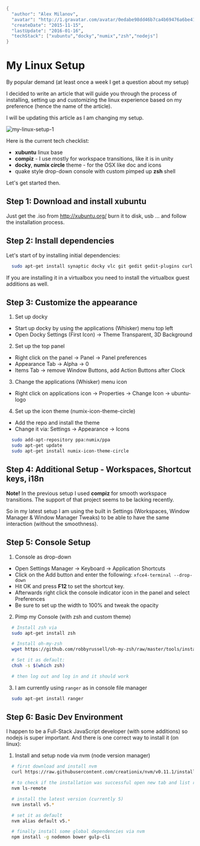 ```meta
{
  "author": "Alex Milanov",
  "avatar": "http://1.gravatar.com/avatar/0edabe98dd46b7ca4b69476a6be41736",
  "createDate": "2015-11-15",
  "lastUpdate": "2016-01-16",
  "techStack": ["xubuntu","docky","numix","zsh","nodejs"]
}
```
# My Linux Setup

By popular demand (at least once a week I get a question about my setup)

I decided to write an article that will guide you through the process of installing, setting up and customizing the linux experience based on my preference (hence the name of the article).

I will be updating this article as I am changing my setup.

![my-linux-setup-1](/assets/txt/my-linux-setup-1.png)

Here is the current tech checklist:
- **xubuntu** linux base
- **compiz** - I use mostly for workspace transitions, like it is in unity
- **docky**, **numix circle** theme - for the OSX like doc and icons
- quake style drop-down console with custom pimped up **zsh** shell

Let's get started then.

## Step 1: Download and install xubuntu

Just get the .iso from http://xubuntu.org/ burn it to disk, usb ... and follow the installation process.

## Step 2: Install dependencies

Let's start of by installing initial dependencies:
```sh
  sudo apt-get install synaptic docky vlc git gedit gedit-plugins curl
```

If you are installing it in a virtualbox you need to install the virtualbox guest additions as well.

## Step 3: Customize the appearance

1. Set up docky
 - Start up docky by using the applications (Whisker) menu top left
 - Open Docky Settings (First Icon) -> Theme Transparent, 3D Background
2. Set up the top panel
 - Right click on the panel -> Panel -> Panel preferences
 - Appearance Tab -> Alpha -> 0
 - Items Tab -> remove Window Buttons, add Action Buttons after Clock
3. Change the applications (Whisker) menu icon
 - Right click on applications icon -> Properties -> Change Icon -> ubuntu-logo
4. Set up the icon theme (numix-icon-theme-circle)
 - Add the repo and install the theme
 - Change it via: Settings -> Appearance -> Icons

```sh
  sudo add-apt-repository ppa:numix/ppa
  sudo apt-get update
  sudo apt-get install numix-icon-theme-circle
```

## Step 4: Additional Setup - Workspaces, Shortcut keys, i18n

 **Note!** In the previous setup I used **compiz** for smooth workspace transitions. The support of that project seems to be lacking recently.

 So in my latest setup I am using the built in Settings (Workspaces, Window Manager & Window Manager Tweaks) to be able to have the same interaction (without the smoothness).

## Step 5: Console Setup

1. Console as drop-down
 - Open Settings Manager -> Keyboard -> Application Shortcuts
 - Click on the Add button and enter the following: `xfce4-terminal --drop-down`
 - Hit OK and press **F12** to set the shortcut key.
 - Afterwards right click the console indicator icon in the panel and select Preferences
 - Be sure to set up the width to 100% and tweak the opacity

2. Pimp my Console (with zsh and custom theme)
```sh
  # Install zsh via
  sudo apt-get install zsh

  # Install oh-my-zsh
  wget https://github.com/robbyrussell/oh-my-zsh/raw/master/tools/install.sh -O - | zsh

  # Set it as default:
  chsh -s $(which zsh)

  # then log out and log in and it should work
```

3. I am currently using `ranger` as in console file manager
```sh
  sudo apt-get install ranger
```

## Step 6: Basic Dev Environment

I happen to be a Full-Stack JavaScript developer (with some additions) so nodejs is super important.
And there is one correct way to install it (on linux):

1. Install and setup node via nvm (node version manager)
```sh
  # first download and install nvm
  curl https://raw.githubusercontent.com/creationix/nvm/v0.11.1/install.sh | zsh

  # to check if the installation was successful open new tab and list remote versions
  nvm ls-remote

  # install the latest version (currently 5)
  nvm install v5.*

  # set it as default  
  nvm alias default v5.*

  # finally install some global dependencies via nvm   
  npm install -g nodemon bower gulp-cli
```
